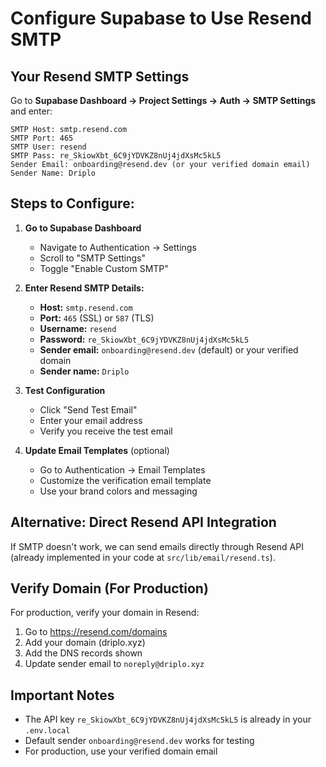 # Configure Supabase to Use Resend SMTP

## Your Resend SMTP Settings

Go to **Supabase Dashboard → Project Settings → Auth → SMTP Settings** and enter:

```
SMTP Host: smtp.resend.com
SMTP Port: 465
SMTP User: resend
SMTP Pass: re_SkiowXbt_6C9jYDVKZ8nUj4jdXsMc5kL5
Sender Email: onboarding@resend.dev (or your verified domain email)
Sender Name: Driplo
```

## Steps to Configure:

1. **Go to Supabase Dashboard**
   - Navigate to Authentication → Settings
   - Scroll to "SMTP Settings"
   - Toggle "Enable Custom SMTP"

2. **Enter Resend SMTP Details:**
   - **Host:** `smtp.resend.com`
   - **Port:** `465` (SSL) or `587` (TLS)
   - **Username:** `resend`
   - **Password:** `re_SkiowXbt_6C9jYDVKZ8nUj4jdXsMc5kL5`
   - **Sender email:** `onboarding@resend.dev` (default) or your verified domain
   - **Sender name:** `Driplo`

3. **Test Configuration**
   - Click "Send Test Email"
   - Enter your email address
   - Verify you receive the test email

4. **Update Email Templates** (optional)
   - Go to Authentication → Email Templates
   - Customize the verification email template
   - Use your brand colors and messaging

## Alternative: Direct Resend API Integration

If SMTP doesn't work, we can send emails directly through Resend API (already implemented in your code at `src/lib/email/resend.ts`).

## Verify Domain (For Production)

For production, verify your domain in Resend:
1. Go to https://resend.com/domains
2. Add your domain (driplo.xyz)
3. Add the DNS records shown
4. Update sender email to `noreply@driplo.xyz`

## Important Notes
- The API key `re_SkiowXbt_6C9jYDVKZ8nUj4jdXsMc5kL5` is already in your `.env.local`
- Default sender `onboarding@resend.dev` works for testing
- For production, use your verified domain email